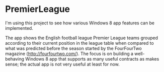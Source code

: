 PremierLeague
=============

I'm using this project to see how various Windows 8 app features can be implemented.

The app shows the English football league Premier League teams grouped according to their current position in the league table when compared to what was predicted before the season started by the FourFourTwo magazine (http://fourfourtwo.com/). The focus is on building a well-behaving Windows 8 app that supports as many useful contracts as makes sense; the actual app is not very useful at least for now.